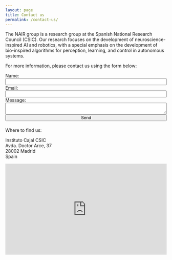 ```yaml
---
layout: page
title: Contact us
permalink: /contact-us/
---
```


The NAIR group is a research group at the Spanish National Research Council (CSIC). Our research focuses on the development of neuroscience-inspired AI and robotics, with a special emphasis on the development of bio-inspired algorithms for perception, learning, and control in autonomous systems.

For more information, please contact us using the form below:
<style>
    .map-container {
    position: relative;
    overflow: hidden;
    width: 100%;
    padding-top: 56.25%; 
}

.map-container iframe {
    position: absolute;
    top: 0;
    left: 0;
    width: 100%;
    height: 100%;
    border: 0;
}

form {
    width: 100%;
    max-width: 600px; 
    margin: 0 auto; 
}

form input, form textarea {
    width: 100%;
    box-sizing: border-box; 
}

</style>

<!--https://www.netlify.com/platform/core/forms/-->
<form name="contact" method="POST" data-netlify="true" style="margin-bottom: 20px;">
    <label for="name">Name:</label><br>
    <input type="text" id="name" name="name" required><br>
    <label for="email">Email:</label><br>
    <input type="email" id="email" name="email" required><br>
    <label for="message">Message:</label><br>
    <textarea id="message" name="message"  required></textarea><br>
    <input type="submit" value="Send">
</form>

Where to find us:

Instituto Cajal CSIC<br>
Avda. Doctor Arce, 37<br>
28002 Madrid<br>
Spain
<div class="map-container">
    <iframe src="https://www.google.com/maps/embed?pb=!1m18!1m12!1m3!1d97159.1188015647!2d-3.762632967115804!3d40.44821294662484!2m3!1f0!2f0!3f0!3m2!1i1024!2i768!4f13.1!3m3!1m2!1s0xd4228dc3425106b%3A0xb35f154ebd25a71!2sInstituto%20Cajal%20-%20CSIC!5e0!3m2!1ses!2ses!4v1710016762149!5m2!1ses!2ses" allowfullscreen="" loading="lazy" referrerpolicy="no-referrer-when-downgrade"></iframe>
</div>
